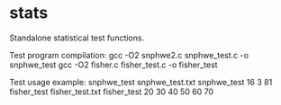 stats
=====

Standalone statistical test functions.

Test program compilation:
  gcc -O2 snphwe2.c snphwe_test.c -o snphwe_test
  gcc -O2 fisher.c fisher_test.c -o fisher_test

Test usage example:
  snphwe_test snphwe_test.txt
  snphwe_test 16 3 81
  fisher_test fisher_test.txt
  fisher_test 20 30 40 50 60 70
